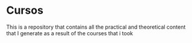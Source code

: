 # Cursos
This is a repository that contains all the practical and theoretical content that I generate as a result of the courses that i took
